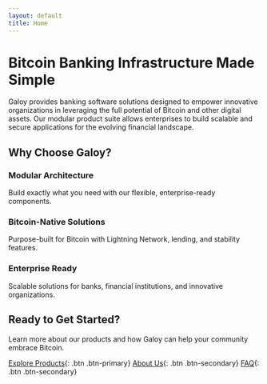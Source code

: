 ```yaml
---
layout: default
title: Home
---
```


# Bitcoin Banking Infrastructure Made Simple

Galoy provides banking software solutions designed to empower innovative organizations in leveraging the full potential of Bitcoin and other digital assets. Our modular product suite allows enterprises to build scalable and secure applications for the evolving financial landscape.

## Why Choose Galoy?

### Modular Architecture
Build exactly what you need with our flexible, enterprise-ready components.

### Bitcoin-Native Solutions
Purpose-built for Bitcoin with Lightning Network, lending, and stability features.

### Enterprise Ready
Scalable solutions for banks, financial institutions, and innovative organizations.

## Ready to Get Started?

Learn more about our products and how Galoy can help your community embrace Bitcoin.

[Explore Products](/products.md){: .btn .btn-primary}
[About Us](/about){: .btn .btn-secondary}
[FAQ](/faq.md){: .btn .btn-secondary}
